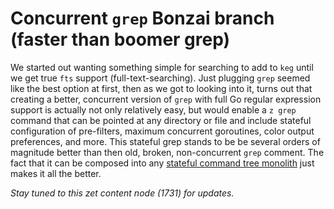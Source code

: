 # Concurrent `grep` Bonzai branch (faster than boomer grep)

We started out wanting something simple for searching to add to `keg` until we get true `fts` support (full-text-searching). Just plugging `grep` seemed like the best option at first, then as we got to looking into it, turns out that creating a better, concurrent version of `grep` with full Go regular expression support is actually not only relatively easy, but would enable a `z grep` command that can be pointed at any directory or file and include stateful configuration of pre-filters, maximum concurrent goroutines, color output preferences, and more. This stateful grep stands to be be several orders of magnitude better than then old, broken, non-concurrent `grep` comment. The fact that it can be composed into any [stateful command tree monolith](/1729) just makes it all the better.

*Stay tuned to this zet content node (1731) for updates.*
